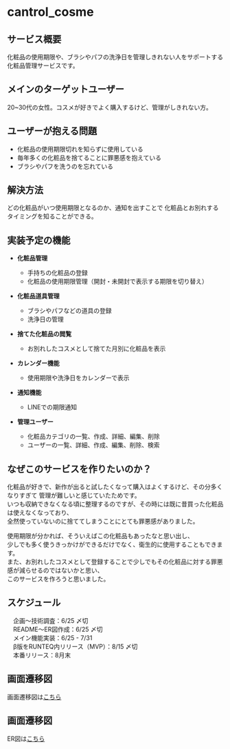 # cantrol_cosme
## **サービス概要**
 化粧品の使用期限や、ブラシやパフの洗浄日を管理しきれない人をサポートする化粧品管理サービスです。

## **メインのターゲットユーザー**
 20~30代の女性。コスメが好きでよく購入するけど、管理がしきれない方。

## **ユーザーが抱える問題**
 - 化粧品の使用期限切れを知らずに使用している
 - 毎年多くの化粧品を捨てることに罪悪感を抱えている
 - ブラシやパフを洗うのを忘れている

## **解決方法**
 どの化粧品がいつ使用期限となるのか、通知を出すことで
 化粧品とお別れするタイミングを知ることができる。

## **実装予定の機能**
- **化粧品管理**
  - 手持ちの化粧品の登録
  - 化粧品の使用期限管理（開封・未開封で表示する期限を切り替え）

- **化粧品道具管理**
  - ブラシやパフなどの道具の登録
  - 洗浄日の管理

- **捨てた化粧品の閲覧**
  - お別れしたコスメとして捨てた月別に化粧品を表示

- **カレンダー機能**
  - 使用期限や洗浄日をカレンダーで表示

- **通知機能**
  - LINEでの期限通知

- **管理ユーザー**
  - 化粧品カテゴリの一覧、作成、詳細、編集、削除
  - ユーザーの一覧、詳細、作成、編集、削除、検索

## **なぜこのサービスを作りたいのか？**
 化粧品が好きで、新作が出ると試したくなって購入はよくするけど、その分多くなりすぎて
 管理が難しいと感じていたためです。  
 いつも収納できなくなる頃に整理するのですが、その時には既に昔買った化粧品は使えなくなっており、  
 全然使っていないのに捨ててしまうことにとても罪悪感がありました。
 
 使用期限が分かれば、そういえばこの化粧品もあったなと思い出し、  
 少しでも多く使うきっかけができるだけでなく、衛生的に使用することもできます。  
 また、お別れしたコスメとして登録することで少しでもその化粧品に対する罪悪感が減らせるのではないかと思い、  
 このサービスを作ろうと思いました。

## **スケジュール**
　企画〜技術調査：6/25 〆切  
　README〜ER図作成：6/25 〆切  
　メイン機能実装：6/25 - 7/31  
　β版をRUNTEQ内リリース（MVP）：8/15 〆切  
　本番リリース：8月末

## **画面遷移図**
  画面遷移図は[こちら](https://www.figma.com/file/eEGD5dJCXB75pOQTpgGKk9/Cantrol-Cosmetics?node-id=0%3A1)

## **画面遷移図**
  ER図は[こちら](https://drive.google.com/file/d/1OGZSS3WBOZBOzWezrlcDVhc612qPB0_b/view?usp=sharing)